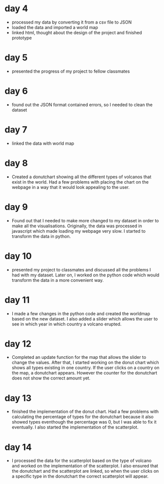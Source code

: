 # day 4
- processed my data by converting it from a csv file to JSON
- loaded the data and imported a world map
- linked html, thought about the design of the project and finished prototype

# day 5
- presented the progress of my project to fellow classmates

# day 6
- found out the JSON format contained errors, so I needed to clean the dataset

# day 7
- linked the data with world map

# day 8
- Created a donutchart showing all the different types of volcanos that exist in the world. Had a few problems with placing the chart on the webpage in a way that it would look appealing to the user.

# day 9
- Found out that I needed to make more changed to my dataset in order to make all the visualisations. Originally, the data was processed in javascript which made loading my webpage very slow. I started to transform the data in python.

# day 10
- presented my project to classmates and discussed all the problems I had with my dataset. Later on, I worked on the python code which would transform the data in a more convenient way.

# day 11
- I made a few changes in the python code and created the worldmap based on the new dataset. I also added a slider which allows the user to see in which year in which country a volcano erupted.

# day 12
- Completed an update function for the map that allows the slider to change the values. After that, I started working on the donut chart which shows all types existing in one country. If the user clicks on a country on the map, a donutchart appears. However the counter for the donutchart does not show the correct amount yet.

# day 13
- finished the implementation of the donut chart. Had a few problems with calculating the percentage of types for the donutchart because it also showed types eventhough the percentage was 0, but I was able to fix it eventually. I also started the implementation of the scatterplot.

# day 14
- I processed the data for the scatterplot based on the type of volcano and worked on the implementation of the scatterplot. I also ensured that the donutchart and the scatterplot are linked, so when the user clicks on a specific type in the donutchart the correct scatterplot will appear. 

